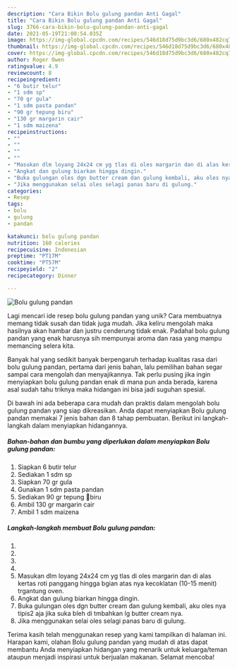 ```yaml
---
description: "Cara Bikin Bolu gulung pandan Anti Gagal"
title: "Cara Bikin Bolu gulung pandan Anti Gagal"
slug: 3766-cara-bikin-bolu-gulung-pandan-anti-gagal
date: 2021-05-19T21:08:54.035Z
image: https://img-global.cpcdn.com/recipes/546d18d75d9bc3d6/680x482cq70/bolu-gulung-pandan-foto-resep-utama.jpg
thumbnail: https://img-global.cpcdn.com/recipes/546d18d75d9bc3d6/680x482cq70/bolu-gulung-pandan-foto-resep-utama.jpg
cover: https://img-global.cpcdn.com/recipes/546d18d75d9bc3d6/680x482cq70/bolu-gulung-pandan-foto-resep-utama.jpg
author: Roger Owen
ratingvalue: 4.9
reviewcount: 8
recipeingredient:
- "6 butir telur"
- "1 sdm sp"
- "70 gr gula"
- "1 sdm pasta pandan"
- "90 gr tepung biru"
- "130 gr margarin cair"
- "1 sdm maizena"
recipeinstructions:
- ""
- ""
- ""
- ""
- "Masukan dlm loyang 24x24 cm yg tlas di oles margarin dan di alas kertas roti panggang hingga bgian atas nya kecoklatan (10-15 menit) trgantung oven."
- "Angkat dan gulung biarkan hingga dingin."
- "Buka gulungan oles dgn butter cream dan gulung kembali, aku oles nya tipis2 aja jika suka bleh di tmbahkan lg butter cream nya."
- "Jika menggunakan selai oles selagi panas baru di gulung."
categories:
- Resep
tags:
- bolu
- gulung
- pandan

katakunci: bolu gulung pandan 
nutrition: 160 calories
recipecuisine: Indonesian
preptime: "PT17M"
cooktime: "PT57M"
recipeyield: "2"
recipecategory: Dinner

---
```



![Bolu gulung pandan](https://img-global.cpcdn.com/recipes/546d18d75d9bc3d6/680x482cq70/bolu-gulung-pandan-foto-resep-utama.jpg)

Lagi mencari ide resep bolu gulung pandan yang unik? Cara membuatnya memang tidak susah dan tidak juga mudah. Jika keliru mengolah maka hasilnya akan hambar dan justru cenderung tidak enak. Padahal bolu gulung pandan yang enak harusnya sih mempunyai aroma dan rasa yang mampu memancing selera kita.



Banyak hal yang sedikit banyak berpengaruh terhadap kualitas rasa dari bolu gulung pandan, pertama dari jenis bahan, lalu pemilihan bahan segar sampai cara mengolah dan menyajikannya. Tak perlu pusing jika ingin menyiapkan bolu gulung pandan enak di mana pun anda berada, karena asal sudah tahu triknya maka hidangan ini bisa jadi suguhan spesial.


Di bawah ini ada beberapa cara mudah dan praktis dalam mengolah bolu gulung pandan yang siap dikreasikan. Anda dapat menyiapkan Bolu gulung pandan memakai 7 jenis bahan dan 8 tahap pembuatan. Berikut ini langkah-langkah dalam menyiapkan hidangannya.

<!--inarticleads1-->

##### Bahan-bahan dan bumbu yang diperlukan dalam menyiapkan Bolu gulung pandan:

1. Siapkan 6 butir telur
1. Sediakan 1 sdm sp
1. Siapkan 70 gr gula
1. Gunakan 1 sdm pasta pandan
1. Sediakan 90 gr tepung 🔼biru
1. Ambil 130 gr margarin cair
1. Ambil 1 sdm maizena




<!--inarticleads2-->

##### Langkah-langkah membuat Bolu gulung pandan:

1. 
1. 
1. 
1. 
1. Masukan dlm loyang 24x24 cm yg tlas di oles margarin dan di alas kertas roti panggang hingga bgian atas nya kecoklatan (10-15 menit) trgantung oven.
1. Angkat dan gulung biarkan hingga dingin.
1. Buka gulungan oles dgn butter cream dan gulung kembali, aku oles nya tipis2 aja jika suka bleh di tmbahkan lg butter cream nya.
1. Jika menggunakan selai oles selagi panas baru di gulung.




Terima kasih telah menggunakan resep yang kami tampilkan di halaman ini. Harapan kami, olahan Bolu gulung pandan yang mudah di atas dapat membantu Anda menyiapkan hidangan yang menarik untuk keluarga/teman ataupun menjadi inspirasi untuk berjualan makanan. Selamat mencoba!
